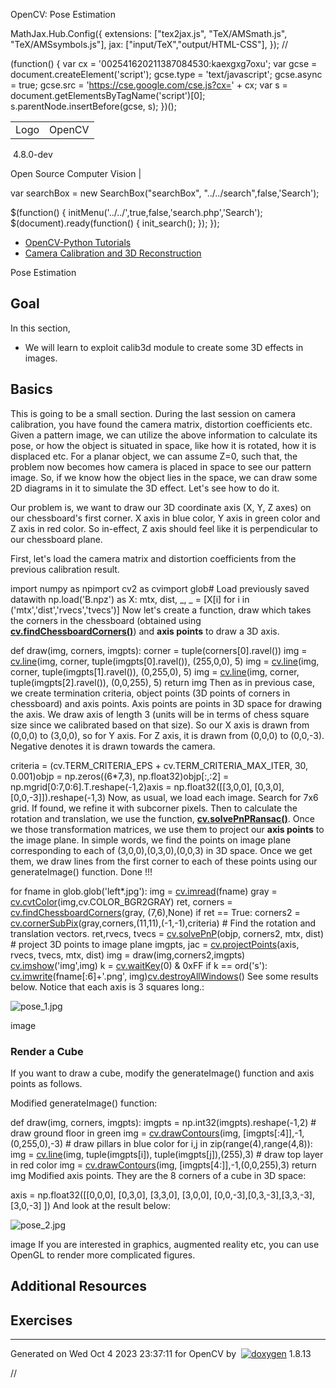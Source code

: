 

OpenCV: Pose Estimation

 MathJax.Hub.Config({
 extensions: ["tex2jax.js", "TeX/AMSmath.js", "TeX/AMSsymbols.js"],
 jax: ["input/TeX","output/HTML-CSS"],
});
//<![CDATA[
MathJax.Hub.Config(
{
 TeX: {
 Macros: {
 matTT: [ "\\[ \\left|\\begin{array}{ccc} #1 & #2 & #3\\\\ #4 & #5 & #6\\\\ #7 & #8 & #9 \\end{array}\\right| \\]", 9],
 fork: ["\\left\\{ \\begin{array}{l l} #1 & \\mbox{#2}\\\\ #3 & \\mbox{#4}\\\\ \\end{array} \\right.", 4],
 forkthree: ["\\left\\{ \\begin{array}{l l} #1 & \\mbox{#2}\\\\ #3 & \\mbox{#4}\\\\ #5 & \\mbox{#6}\\\\ \\end{array} \\right.", 6],
 forkfour: ["\\left\\{ \\begin{array}{l l} #1 & \\mbox{#2}\\\\ #3 & \\mbox{#4}\\\\ #5 & \\mbox{#6}\\\\ #7 & \\mbox{#8}\\\\ \\end{array} \\right.", 8],
 vecthree: ["\\begin{bmatrix} #1\\\\ #2\\\\ #3 \\end{bmatrix}", 3],
 vecthreethree: ["\\begin{bmatrix} #1 & #2 & #3\\\\ #4 & #5 & #6\\\\ #7 & #8 & #9 \\end{bmatrix}", 9],
 cameramatrix: ["#1 = \\begin{bmatrix} f\_x & 0 & c\_x\\\\ 0 & f\_y & c\_y\\\\ 0 & 0 & 1 \\end{bmatrix}", 1],
 distcoeffs: ["(k\_1, k\_2, p\_1, p\_2[, k\_3[, k\_4, k\_5, k\_6 [, s\_1, s\_2, s\_3, s\_4[, \\tau\_x, \\tau\_y]]]]) \\text{ of 4, 5, 8, 12 or 14 elements}"],
 distcoeffsfisheye: ["(k\_1, k\_2, k\_3, k\_4)"],
 hdotsfor: ["\\dots", 1],
 mathbbm: ["\\mathbb{#1}", 1],
 bordermatrix: ["\\matrix{#1}", 1]
 }
 }
}
);
//]]>

 (function() {
 var cx = '002541620211387084530:kaexgxg7oxu';
 var gcse = document.createElement('script');
 gcse.type = 'text/javascript';
 gcse.async = true;
 gcse.src = 'https://cse.google.com/cse.js?cx=' + cx;
 var s = document.getElementsByTagName('script')[0];
 s.parentNode.insertBefore(gcse, s);
 })();

|  |  |
| --- | --- |
| Logo | OpenCV
 4.8.0-dev

Open Source Computer Vision |

var searchBox = new SearchBox("searchBox", "../../search",false,'Search');

$(function() {
 initMenu('../../',true,false,'search.php','Search');
 $(document).ready(function() { init\_search(); });
});

* [OpenCV-Python Tutorials](../../d6/d00/tutorial_py_root.html "../../d6/d00/tutorial_py_root.html")
* [Camera Calibration and 3D Reconstruction](../../d9/db7/tutorial_py_table_of_contents_calib3d.html "../../d9/db7/tutorial_py_table_of_contents_calib3d.html")

Pose Estimation  

## Goal

In this section,

* We will learn to exploit calib3d module to create some 3D effects in images.

## Basics

This is going to be a small section. During the last session on camera calibration, you have found the camera matrix, distortion coefficients etc. Given a pattern image, we can utilize the above information to calculate its pose, or how the object is situated in space, like how it is rotated, how it is displaced etc. For a planar object, we can assume Z=0, such that, the problem now becomes how camera is placed in space to see our pattern image. So, if we know how the object lies in the space, we can draw some 2D diagrams in it to simulate the 3D effect. Let's see how to do it.

Our problem is, we want to draw our 3D coordinate axis (X, Y, Z axes) on our chessboard's first corner. X axis in blue color, Y axis in green color and Z axis in red color. So in-effect, Z axis should feel like it is perpendicular to our chessboard plane.

First, let's load the camera matrix and distortion coefficients from the previous calibration result. 

import numpy as npimport cv2 as cvimport glob# Load previously saved datawith np.load('B.npz') as X: mtx, dist, \_, \_ = [X[i] for i in ('mtx','dist','rvecs','tvecs')] Now let's create a function, draw which takes the corners in the chessboard (obtained using **[cv.findChessboardCorners()](../../d9/d0c/group__calib3d.html#ga93efa9b0aa890de240ca32b11253dd4a "Finds the positions of internal corners of the chessboard. ")**) and **axis points** to draw a 3D axis. 

def draw(img, corners, imgpts): corner = tuple(corners[0].ravel()) img = [cv.line](../../d6/d6e/group__imgproc__draw.html#ga7078a9fae8c7e7d13d24dac2520ae4a2 "../../d6/d6e/group__imgproc__draw.html#ga7078a9fae8c7e7d13d24dac2520ae4a2")(img, corner, tuple(imgpts[0].ravel()), (255,0,0), 5) img = [cv.line](../../d6/d6e/group__imgproc__draw.html#ga7078a9fae8c7e7d13d24dac2520ae4a2 "../../d6/d6e/group__imgproc__draw.html#ga7078a9fae8c7e7d13d24dac2520ae4a2")(img, corner, tuple(imgpts[1].ravel()), (0,255,0), 5) img = [cv.line](../../d6/d6e/group__imgproc__draw.html#ga7078a9fae8c7e7d13d24dac2520ae4a2 "../../d6/d6e/group__imgproc__draw.html#ga7078a9fae8c7e7d13d24dac2520ae4a2")(img, corner, tuple(imgpts[2].ravel()), (0,0,255), 5) return img Then as in previous case, we create termination criteria, object points (3D points of corners in chessboard) and axis points. Axis points are points in 3D space for drawing the axis. We draw axis of length 3 (units will be in terms of chess square size since we calibrated based on that size). So our X axis is drawn from (0,0,0) to (3,0,0), so for Y axis. For Z axis, it is drawn from (0,0,0) to (0,0,-3). Negative denotes it is drawn towards the camera. 

criteria = (cv.TERM\_CRITERIA\_EPS + cv.TERM\_CRITERIA\_MAX\_ITER, 30, 0.001)objp = np.zeros((6\*7,3), np.float32)objp[:,:2] = np.mgrid[0:7,0:6].T.reshape(-1,2)axis = np.float32([[3,0,0], [0,3,0], [0,0,-3]]).reshape(-1,3) Now, as usual, we load each image. Search for 7x6 grid. If found, we refine it with subcorner pixels. Then to calculate the rotation and translation, we use the function, **[cv.solvePnPRansac()](../../d9/d0c/group__calib3d.html#ga50620f0e26e02caa2e9adc07b5fbf24e "Finds an object pose from 3D-2D point correspondences using the RANSAC scheme. ")**. Once we those transformation matrices, we use them to project our **axis points** to the image plane. In simple words, we find the points on image plane corresponding to each of (3,0,0),(0,3,0),(0,0,3) in 3D space. Once we get them, we draw lines from the first corner to each of these points using our generateImage() function. Done !!! 

for fname in glob.glob('left\*.jpg'): img = [cv.imread](../../d4/da8/group__imgcodecs.html#ga288b8b3da0892bd651fce07b3bbd3a56 "../../d4/da8/group__imgcodecs.html#ga288b8b3da0892bd651fce07b3bbd3a56")(fname) gray = [cv.cvtColor](../../d8/d01/group__imgproc__color__conversions.html#ga397ae87e1288a81d2363b61574eb8cab "../../d8/d01/group__imgproc__color__conversions.html#ga397ae87e1288a81d2363b61574eb8cab")(img,cv.COLOR\_BGR2GRAY) ret, corners = [cv.findChessboardCorners](../../d9/d0c/group__calib3d.html#ga93efa9b0aa890de240ca32b11253dd4a "../../d9/d0c/group__calib3d.html#ga93efa9b0aa890de240ca32b11253dd4a")(gray, (7,6),None) if ret == True: corners2 = [cv.cornerSubPix](../../dd/d1a/group__imgproc__feature.html#ga354e0d7c86d0d9da75de9b9701a9a87e "../../dd/d1a/group__imgproc__feature.html#ga354e0d7c86d0d9da75de9b9701a9a87e")(gray,corners,(11,11),(-1,-1),criteria) # Find the rotation and translation vectors. ret,rvecs, tvecs = [cv.solvePnP](../../d9/d0c/group__calib3d.html#ga549c2075fac14829ff4a58bc931c033d "../../d9/d0c/group__calib3d.html#ga549c2075fac14829ff4a58bc931c033d")(objp, corners2, mtx, dist) # project 3D points to image plane imgpts, jac = [cv.projectPoints](../../d9/d0c/group__calib3d.html#ga1019495a2c8d1743ed5cc23fa0daff8c "../../d9/d0c/group__calib3d.html#ga1019495a2c8d1743ed5cc23fa0daff8c")(axis, rvecs, tvecs, mtx, dist) img = draw(img,corners2,imgpts) [cv.imshow](../../df/d24/group__highgui__opengl.html#gaae7e90aa3415c68dba22a5ff2cefc25d "../../df/d24/group__highgui__opengl.html#gaae7e90aa3415c68dba22a5ff2cefc25d")('img',img) k = [cv.waitKey](../../d7/dfc/group__highgui.html#ga5628525ad33f52eab17feebcfba38bd7 "../../d7/dfc/group__highgui.html#ga5628525ad33f52eab17feebcfba38bd7")(0) & 0xFF if k == ord('s'): [cv.imwrite](../../d4/da8/group__imgcodecs.html#gabbc7ef1aa2edfaa87772f1202d67e0ce "../../d4/da8/group__imgcodecs.html#gabbc7ef1aa2edfaa87772f1202d67e0ce")(fname[:6]+'.png', img)[cv.destroyAllWindows](../../d7/dfc/group__highgui.html#ga6b7fc1c1a8960438156912027b38f481 "../../d7/dfc/group__highgui.html#ga6b7fc1c1a8960438156912027b38f481")() See some results below. Notice that each axis is 3 squares long.:

![pose_1.jpg](../../pose_1.jpg)

image
### Render a Cube

If you want to draw a cube, modify the generateImage() function and axis points as follows.

Modified generateImage() function: 

def draw(img, corners, imgpts): imgpts = np.int32(imgpts).reshape(-1,2) # draw ground floor in green img = [cv.drawContours](../../d6/d6e/group__imgproc__draw.html#ga746c0625f1781f1ffc9056259103edbc "../../d6/d6e/group__imgproc__draw.html#ga746c0625f1781f1ffc9056259103edbc")(img, [imgpts[:4]],-1,(0,255,0),-3) # draw pillars in blue color for i,j in zip(range(4),range(4,8)): img = [cv.line](../../d6/d6e/group__imgproc__draw.html#ga7078a9fae8c7e7d13d24dac2520ae4a2 "../../d6/d6e/group__imgproc__draw.html#ga7078a9fae8c7e7d13d24dac2520ae4a2")(img, tuple(imgpts[i]), tuple(imgpts[j]),(255),3) # draw top layer in red color img = [cv.drawContours](../../d6/d6e/group__imgproc__draw.html#ga746c0625f1781f1ffc9056259103edbc "../../d6/d6e/group__imgproc__draw.html#ga746c0625f1781f1ffc9056259103edbc")(img, [imgpts[4:]],-1,(0,0,255),3) return img Modified axis points. They are the 8 corners of a cube in 3D space: 

axis = np.float32([[0,0,0], [0,3,0], [3,3,0], [3,0,0], [0,0,-3],[0,3,-3],[3,3,-3],[3,0,-3] ]) And look at the result below:

![pose_2.jpg](../../pose_2.jpg)

image
 If you are interested in graphics, augmented reality etc, you can use OpenGL to render more complicated figures.

## Additional Resources

## Exercises

---

Generated on Wed Oct 4 2023 23:37:11 for OpenCV by  [![doxygen](../../doxygen.png)](http://www.doxygen.org/index.html "http://www.doxygen.org/index.html") 1.8.13

//<![CDATA[
addTutorialsButtons();
//]]>

